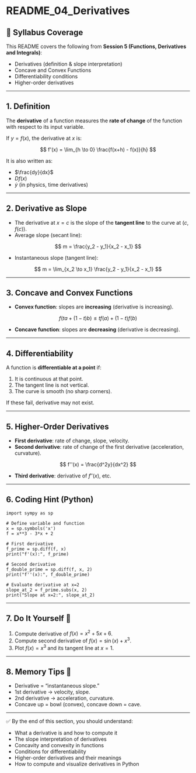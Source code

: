 # README_04_Derivatives

## 📌 Syllabus Coverage
This README covers the following from **Session 5 (Functions, Derivatives and Integrals)**:
- Derivatives (definition & slope interpretation)
- Concave and Convex Functions
- Differentiability conditions
- Higher-order derivatives

---

## 1. Definition
The **derivative** of a function measures the **rate of change** of the function with respect to its input variable.  

If $y = f(x)$, the derivative at $x$ is:

$$
f'(x) = \lim_{h \to 0} \frac{f(x+h) - f(x)}{h}
$$

It is also written as:

- $\frac{dy}{dx}$  
- $Df(x)$  
- $\dot{y}$ (in physics, time derivatives)  

---

## 2. Derivative as Slope
- The derivative at $x = c$ is the slope of the **tangent line** to the curve at $(c, f(c))$.  
- Average slope (secant line):  

$$
m = \frac{y_2 - y_1}{x_2 - x_1}
$$  

- Instantaneous slope (tangent line):  

$$
m = \lim_{x_2 \to x_1} \frac{y_2 - y_1}{x_2 - x_1}
$$  

---

## 3. Concave and Convex Functions
- **Convex function**: slopes are **increasing** (derivative is increasing).  

$$
f(ta + (1-t)b) \leq t f(a) + (1-t) f(b)
$$  

- **Concave function**: slopes are **decreasing** (derivative is decreasing).  

---

## 4. Differentiability
A function is **differentiable at a point** if:
1. It is continuous at that point.  
2. The tangent line is not vertical.  
3. The curve is smooth (no sharp corners).  

If these fail, derivative may not exist.  

---

## 5. Higher-Order Derivatives
- **First derivative**: rate of change, slope, velocity.  
- **Second derivative**: rate of change of the first derivative (acceleration, curvature).  

$$
f''(x) = \frac{d^2y}{dx^2}
$$  

- **Third derivative**: derivative of $f''(x)$, etc.  

---

## 6. Coding Hint (Python)
    import sympy as sp

    # Define variable and function
    x = sp.symbols('x')
    f = x**3 - 3*x + 2

    # First derivative
    f_prime = sp.diff(f, x)
    print("f'(x):", f_prime)

    # Second derivative
    f_double_prime = sp.diff(f, x, 2)
    print("f''(x):", f_double_prime)

    # Evaluate derivative at x=2
    slope_at_2 = f_prime.subs(x, 2)
    print("Slope at x=2:", slope_at_2)

---

## 7. Do It Yourself 🚀
1. Compute derivative of $f(x) = x^2 + 5x + 6$.  
2. Compute second derivative of $f(x) = \sin(x) + x^3$.  
3. Plot $f(x) = x^3$ and its tangent line at $x=1$.  

---

## 8. Memory Tips 🧠
- Derivative = “instantaneous slope.”  
- 1st derivative → velocity, slope.  
- 2nd derivative → acceleration, curvature.  
- Concave up = bowl (convex), concave down = cave.  

---

✅ By the end of this section, you should understand:
- What a derivative is and how to compute it  
- The slope interpretation of derivatives  
- Concavity and convexity in functions  
- Conditions for differentiability  
- Higher-order derivatives and their meanings  
- How to compute and visualize derivatives in Python  
